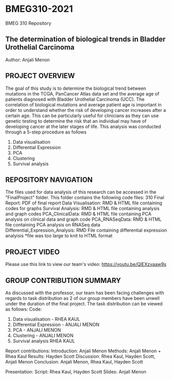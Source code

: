 # BMEG310-2021
BMEG 310 Repository 

The determination of biological trends in Bladder Urothelial Carcinoma
---------------------
Author: Anjali Menon

PROJECT OVERVIEW
------------
The goal of this study is to determine the biological trend between mutations in the TCGA,
PanCancer Atlas data set and the average age of patients diagnosed with Bladder Urothelial Carcinoma (UCC).
The correlation of biological mutations and average patient age is important in order to understand whether the risk
of developing cancer increases after a certain age. This can be particularly useful for clinicians as they can use
genetic testing to determine the risk that an individual may have of developing cancer at the later stages of life. This analysis was conducted through a 5-step procedure as follows
1. Data visualisation
2. Differential Expression
3. PCA
4. Clustering
5. Survival analysis

REPOSITORY NAVIGATION
------------
The files used for data analysis of this research can be accessed in the "FinalProject" folder.
This folder contains the following code files:
310 Final Report: PDF of final report
Data Visualisation: RMD & HTML file containing codes for graphs 
Survival Analysis: RMD & HTML file containing analysis and graph codes
PCA_ClinicalData: RMD & HTML file containing PCA analysis on clinical data and graph code
PCA_RNASeqData: RMD & HTML file containing PCA analysis on RNASeq data
Differential_Expression_Analysis: RMD File containing differential expression analyisis *file was too large to knit to HTML format 

PROJECT VIDEO
------------
Please use this link to view our team's video:
https://youtu.be/QlEXzvaaw9s

GROUP CONTRIBUTION SUMMARY
------------
As discussed with the professor, our team has been facing challenges with regards to task distribution as 2 of our group members have been unwell under the duration of the final
project. The task distribution can be viewed as follows:
Code:
1. Data visualisation - RHEA KAUL
2. Differential Expression - ANJALI MENON
3. PCA - ANJALI MENON
4. Clustering - ANJALI MENON
5. Survival analysis RHEA KAUL

Report contributions:
Introduction: Anjali Menon
Methods: Anjali Menon + Rhea Kaul
Results: Hayden Scott
Discussion: Rhea Kaul, Hayden Scott, Anjali Menon
Conclusion: Anjali Menon, Rhea Kaul, Hayden Scott 

Presentation:
Script: Rhea Kaul, Hayden Scott
Slides: Anjali Menon
